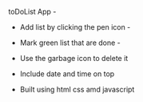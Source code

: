 toDoList App -

- Add list by clicking the pen icon -
  
- Mark green list that are done -
  
- Use the garbage icon to delete it 

- Include date and time on top 
 
- Built using html css amd javascript 
